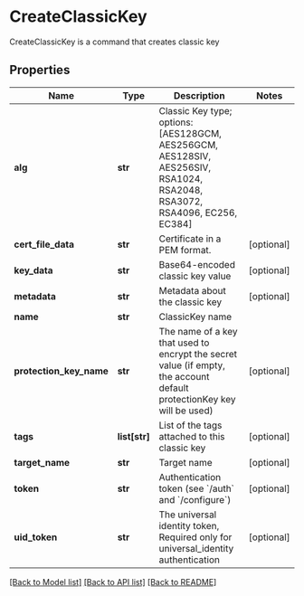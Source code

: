 # CreateClassicKey

CreateClassicKey is a command that creates classic key
## Properties
Name | Type | Description | Notes
------------ | ------------- | ------------- | -------------
**alg** | **str** | Classic Key type; options: [AES128GCM, AES256GCM, AES128SIV, AES256SIV, RSA1024, RSA2048, RSA3072, RSA4096, EC256, EC384] | 
**cert_file_data** | **str** | Certificate in a PEM format. | [optional] 
**key_data** | **str** | Base64-encoded classic key value | [optional] 
**metadata** | **str** | Metadata about the classic key | [optional] 
**name** | **str** | ClassicKey name | 
**protection_key_name** | **str** | The name of a key that used to encrypt the secret value (if empty, the account default protectionKey key will be used) | [optional] 
**tags** | **list[str]** | List of the tags attached to this classic key | [optional] 
**target_name** | **str** | Target name | [optional] 
**token** | **str** | Authentication token (see &#x60;/auth&#x60; and &#x60;/configure&#x60;) | [optional] 
**uid_token** | **str** | The universal identity token, Required only for universal_identity authentication | [optional] 

[[Back to Model list]](../README.md#documentation-for-models) [[Back to API list]](../README.md#documentation-for-api-endpoints) [[Back to README]](../README.md)


